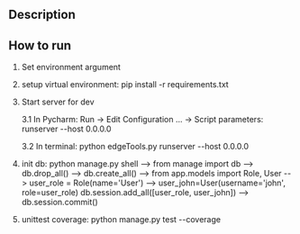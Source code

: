 ## Description


## How to run
1. Set environment argument

2. setup virtual environment: pip install -r requirements.txt

3. Start server for dev

    3.1 In Pycharm: Run -> Edit Configuration ... -> Script parameters: runserver --host 0.0.0.0
    
    3.2 In terminal: python edgeTools.py runserver --host 0.0.0.0

4. init db: python manage.py shell  --> from manage import db
--> db.drop_all() --> db.create_all() --> from app.models import Role, User
--> user_role = Role(name='User') --> user_john=User(username='john', role=user_role)
db.session.add_all([user_role, user_john]) --> db.session.commit()

5. unittest coverage: python manage.py test --coverage


    
